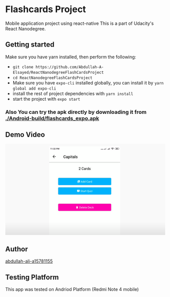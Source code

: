 # Flashcards Project

Mobile application project using react-native
This is a part of Udacity's React Nanodegree.

## Getting started

Make sure you have yarn installed, then perform the following:

- `git clone https://github.com/Abdullah-A-Elsayed/ReactNanodegreeFlashCardsProject`
- `cd ReactNanodegreeFlashCardsProject`
- Make sure you have `expo-cli` installed globally, you can install it by `yarn global add expo-cli`
- install the rest of project dependencies with `yarn install`
- start the project with `expo start`

### Also You can try the apk directly by downloading it from [./Android-build/flashcards_expo.apk](https://github.com/Abdullah-A-Elsayed/ReactNanodegreeFlashCardsProject/raw/master/Android-build/flashcards_expo.apk)

## Demo Video

[![Snapshot](./assets/snapshot.jpg)](https://www.youtube.com/watch?v=2dga-m0_frw)

## Author

[abdullah-ali-a15781155](https://www.linkedin.com/in/abdullah-ali-a15781155/)

## Testing Platform

This app was tested on Andriod Platform (Redmi Note 4 mobile)
